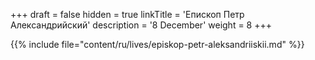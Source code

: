 +++
draft = false
hidden = true
linkTitle = 'Епископ Петр Александрийский'
description = '8 December'
weight = 8
+++

{{% include file="content/ru/lives/episkop-petr-aleksandriiskii.md" %}}
